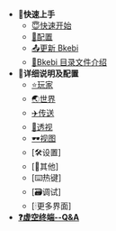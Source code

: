 * **🌱快速上手**
  * [😇快速开始](QuickStart.md)
  * [💾配置](Configure.md)
  * [📤更新 Bkebi](UpdateBkebi.md)
  * [📑Bkebi 目录文件介绍](BkebiFileTree.md)
* **🧐详细说明及配置**
  * [⭐️玩家](Player.md)
  * [🌏世界](World.md)
  * [✈️传送](Teleport.md)
  * [👀透视](Esp.md)
  * [🕶视图](Visuals.md)
  * [🛠设置]
  * [🔗其他]
  * [⌨️热键]
  * [🗃调试]
  * [🕯更多界面]
* [**❓虚空终端--Q&A**](QA.md)